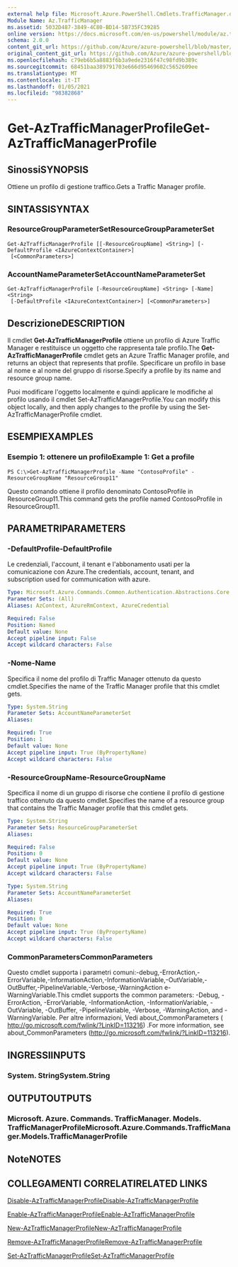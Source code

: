 ```yaml
---
external help file: Microsoft.Azure.PowerShell.Cmdlets.TrafficManager.dll-Help.xml
Module Name: Az.TrafficManager
ms.assetid: 5032D487-3849-4C80-BD14-5B735FC39285
online version: https://docs.microsoft.com/en-us/powershell/module/az.trafficmanager/get-aztrafficmanagerprofile
schema: 2.0.0
content_git_url: https://github.com/Azure/azure-powershell/blob/master/src/TrafficManager/TrafficManager/help/Get-AzTrafficManagerProfile.md
original_content_git_url: https://github.com/Azure/azure-powershell/blob/master/src/TrafficManager/TrafficManager/help/Get-AzTrafficManagerProfile.md
ms.openlocfilehash: c79eb6b5a8883f6b3a9ede2316f47c98fd9b389c
ms.sourcegitcommit: 68451baa389791703e666d95469602c5652609ee
ms.translationtype: MT
ms.contentlocale: it-IT
ms.lasthandoff: 01/05/2021
ms.locfileid: "98382868"
---
```

# <span data-ttu-id="a25f2-101">Get-AzTrafficManagerProfile</span><span class="sxs-lookup"><span data-stu-id="a25f2-101">Get-AzTrafficManagerProfile</span></span>

## <span data-ttu-id="a25f2-102">Sinossi</span><span class="sxs-lookup"><span data-stu-id="a25f2-102">SYNOPSIS</span></span>
<span data-ttu-id="a25f2-103">Ottiene un profilo di gestione traffico.</span><span class="sxs-lookup"><span data-stu-id="a25f2-103">Gets a Traffic Manager profile.</span></span>

## <span data-ttu-id="a25f2-104">SINTASSI</span><span class="sxs-lookup"><span data-stu-id="a25f2-104">SYNTAX</span></span>

### <span data-ttu-id="a25f2-105">ResourceGroupParameterSet</span><span class="sxs-lookup"><span data-stu-id="a25f2-105">ResourceGroupParameterSet</span></span>
```
Get-AzTrafficManagerProfile [[-ResourceGroupName] <String>] [-DefaultProfile <IAzureContextContainer>]
 [<CommonParameters>]
```

### <span data-ttu-id="a25f2-106">AccountNameParameterSet</span><span class="sxs-lookup"><span data-stu-id="a25f2-106">AccountNameParameterSet</span></span>
```
Get-AzTrafficManagerProfile [-ResourceGroupName] <String> [-Name] <String>
 [-DefaultProfile <IAzureContextContainer>] [<CommonParameters>]
```

## <span data-ttu-id="a25f2-107">Descrizione</span><span class="sxs-lookup"><span data-stu-id="a25f2-107">DESCRIPTION</span></span>
<span data-ttu-id="a25f2-108">Il cmdlet **Get-AzTrafficManagerProfile** ottiene un profilo di Azure Traffic Manager e restituisce un oggetto che rappresenta tale profilo.</span><span class="sxs-lookup"><span data-stu-id="a25f2-108">The **Get-AzTrafficManagerProfile** cmdlet gets an Azure Traffic Manager profile, and returns an object that represents that profile.</span></span>
<span data-ttu-id="a25f2-109">Specificare un profilo in base al nome e al nome del gruppo di risorse.</span><span class="sxs-lookup"><span data-stu-id="a25f2-109">Specify a profile by its name and resource group name.</span></span>

<span data-ttu-id="a25f2-110">Puoi modificare l'oggetto localmente e quindi applicare le modifiche al profilo usando il cmdlet Set-AzTrafficManagerProfile.</span><span class="sxs-lookup"><span data-stu-id="a25f2-110">You can modify this object locally, and then apply changes to the profile by using the Set-AzTrafficManagerProfile cmdlet.</span></span>

## <span data-ttu-id="a25f2-111">ESEMPI</span><span class="sxs-lookup"><span data-stu-id="a25f2-111">EXAMPLES</span></span>

### <span data-ttu-id="a25f2-112">Esempio 1: ottenere un profilo</span><span class="sxs-lookup"><span data-stu-id="a25f2-112">Example 1: Get a profile</span></span>
```
PS C:\>Get-AzTrafficManagerProfile -Name "ContosoProfile" -ResourceGroupName "ResourceGroup11"
```

<span data-ttu-id="a25f2-113">Questo comando ottiene il profilo denominato ContosoProfile in ResourceGroup11.</span><span class="sxs-lookup"><span data-stu-id="a25f2-113">This command gets the profile named ContosoProfile in ResourceGroup11.</span></span>

## <span data-ttu-id="a25f2-114">PARAMETRI</span><span class="sxs-lookup"><span data-stu-id="a25f2-114">PARAMETERS</span></span>

### <span data-ttu-id="a25f2-115">-DefaultProfile</span><span class="sxs-lookup"><span data-stu-id="a25f2-115">-DefaultProfile</span></span>
<span data-ttu-id="a25f2-116">Le credenziali, l'account, il tenant e l'abbonamento usati per la comunicazione con Azure.</span><span class="sxs-lookup"><span data-stu-id="a25f2-116">The credentials, account, tenant, and subscription used for communication with azure.</span></span>

```yaml
Type: Microsoft.Azure.Commands.Common.Authentication.Abstractions.Core.IAzureContextContainer
Parameter Sets: (All)
Aliases: AzContext, AzureRmContext, AzureCredential

Required: False
Position: Named
Default value: None
Accept pipeline input: False
Accept wildcard characters: False
```

### <span data-ttu-id="a25f2-117">-Nome</span><span class="sxs-lookup"><span data-stu-id="a25f2-117">-Name</span></span>
<span data-ttu-id="a25f2-118">Specifica il nome del profilo di Traffic Manager ottenuto da questo cmdlet.</span><span class="sxs-lookup"><span data-stu-id="a25f2-118">Specifies the name of the Traffic Manager profile that this cmdlet gets.</span></span>

```yaml
Type: System.String
Parameter Sets: AccountNameParameterSet
Aliases:

Required: True
Position: 1
Default value: None
Accept pipeline input: True (ByPropertyName)
Accept wildcard characters: False
```

### <span data-ttu-id="a25f2-119">-ResourceGroupName</span><span class="sxs-lookup"><span data-stu-id="a25f2-119">-ResourceGroupName</span></span>
<span data-ttu-id="a25f2-120">Specifica il nome di un gruppo di risorse che contiene il profilo di gestione traffico ottenuto da questo cmdlet.</span><span class="sxs-lookup"><span data-stu-id="a25f2-120">Specifies the name of a resource group that contains the Traffic Manager profile that this cmdlet gets.</span></span>

```yaml
Type: System.String
Parameter Sets: ResourceGroupParameterSet
Aliases:

Required: False
Position: 0
Default value: None
Accept pipeline input: True (ByPropertyName)
Accept wildcard characters: False
```

```yaml
Type: System.String
Parameter Sets: AccountNameParameterSet
Aliases:

Required: True
Position: 0
Default value: None
Accept pipeline input: True (ByPropertyName)
Accept wildcard characters: False
```

### <span data-ttu-id="a25f2-121">CommonParameters</span><span class="sxs-lookup"><span data-stu-id="a25f2-121">CommonParameters</span></span>
<span data-ttu-id="a25f2-122">Questo cmdlet supporta i parametri comuni:-debug,-ErrorAction,-ErrorVariable,-InformationAction,-InformationVariable,-OutVariable,-OutBuffer,-PipelineVariable,-Verbose,-WarningAction e-WarningVariable.</span><span class="sxs-lookup"><span data-stu-id="a25f2-122">This cmdlet supports the common parameters: -Debug, -ErrorAction, -ErrorVariable, -InformationAction, -InformationVariable, -OutVariable, -OutBuffer, -PipelineVariable, -Verbose, -WarningAction, and -WarningVariable.</span></span> <span data-ttu-id="a25f2-123">Per altre informazioni, Vedi about_CommonParameters ( http://go.microsoft.com/fwlink/?LinkID=113216) .</span><span class="sxs-lookup"><span data-stu-id="a25f2-123">For more information, see about_CommonParameters (http://go.microsoft.com/fwlink/?LinkID=113216).</span></span>

## <span data-ttu-id="a25f2-124">INGRESSI</span><span class="sxs-lookup"><span data-stu-id="a25f2-124">INPUTS</span></span>

### <span data-ttu-id="a25f2-125">System. String</span><span class="sxs-lookup"><span data-stu-id="a25f2-125">System.String</span></span>

## <span data-ttu-id="a25f2-126">OUTPUT</span><span class="sxs-lookup"><span data-stu-id="a25f2-126">OUTPUTS</span></span>

### <span data-ttu-id="a25f2-127">Microsoft. Azure. Commands. TrafficManager. Models. TrafficManagerProfile</span><span class="sxs-lookup"><span data-stu-id="a25f2-127">Microsoft.Azure.Commands.TrafficManager.Models.TrafficManagerProfile</span></span>

## <span data-ttu-id="a25f2-128">Note</span><span class="sxs-lookup"><span data-stu-id="a25f2-128">NOTES</span></span>

## <span data-ttu-id="a25f2-129">COLLEGAMENTI CORRELATI</span><span class="sxs-lookup"><span data-stu-id="a25f2-129">RELATED LINKS</span></span>

[<span data-ttu-id="a25f2-130">Disable-AzTrafficManagerProfile</span><span class="sxs-lookup"><span data-stu-id="a25f2-130">Disable-AzTrafficManagerProfile</span></span>](./Disable-AzTrafficManagerProfile.md)

[<span data-ttu-id="a25f2-131">Enable-AzTrafficManagerProfile</span><span class="sxs-lookup"><span data-stu-id="a25f2-131">Enable-AzTrafficManagerProfile</span></span>](./Enable-AzTrafficManagerProfile.md)

[<span data-ttu-id="a25f2-132">New-AzTrafficManagerProfile</span><span class="sxs-lookup"><span data-stu-id="a25f2-132">New-AzTrafficManagerProfile</span></span>](./New-AzTrafficManagerProfile.md)

[<span data-ttu-id="a25f2-133">Remove-AzTrafficManagerProfile</span><span class="sxs-lookup"><span data-stu-id="a25f2-133">Remove-AzTrafficManagerProfile</span></span>](./Remove-AzTrafficManagerProfile.md)

[<span data-ttu-id="a25f2-134">Set-AzTrafficManagerProfile</span><span class="sxs-lookup"><span data-stu-id="a25f2-134">Set-AzTrafficManagerProfile</span></span>](./Set-AzTrafficManagerProfile.md)


